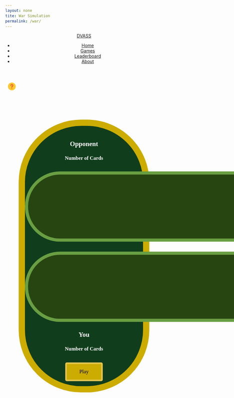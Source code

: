 ```yaml
---
layout: none
tite: War Simulation
permalink: /war/
---
```

<html>
<link rel="stylesheet" type="text/css" href="{{ site.baseurl }}/index.css">
<div>
    <header>
        <a href="{{ site.baseurl }}/index" class="logo">DVASS</a>
        <ul>
            <li><a href="{{ site.baseurl }}/index">Home</a></li>
            <li><a href="{{ site.baseurl }}/games">Games</a></li>
            <li><a href="{{ site.baseurl }}/leaderboard">Leaderboard</a></li>
            <li><a href="{{ site.baseurl }}/about">About</a></li>
        </ul>
    </header>
</div>
<body style="height:900px;">
    <button class="question_btn" data-modal-target="#modal"><img src="https://github.com/SRIHITAKOTT1213/DVASS/blob/master/images/question.png?raw=true" width="30" height="30"></button>
        <div class="modal" id="modal">
            <div class="modal-header">
                <div class="title">War Instructions</div>
                <button data-close-button class="close-button">&times;</button>
            </div>
            <div class="modal-body">
                <ol>
                    <li><b>Objective:</b> The objective of war is to win all the cards in the deck. </li>
                    <li><b>How to play:</b> Each round, hit the "Draw" button so both you and your opponent reveal the top card from your respective decks simultaneously. The player with the higher-ranking card wins the round and collects both cards, adding them to a win pile. This win pile will be shuffled and recycled into your card deck once that deck runs out. </li>
                    <li><b>WAR:</b> When players place down two cards of the same value, a war happens! Both players place down an additional 2 cards. The last card placed down is compared between the two players, and the player with the higher-ranking card wins all the cards on the table, including those from the war. If there is another war, the process of war is repeated until a winner is determined. </li>
                    <li><b>Card Values:</b> Ace is worth 1, numbered cards (2-10) are worth their face value, face card J is worth 11, face card Q is worth 12, and face card K is worth 13. </li>
                </ol>
            </div>
        </div>
        <div id="overlay"></div>
    <div class="big_ol_cont">
        <br>
        <div style="text-align:center;justify-content:center">
            <h2>Opponent</h2>
            <h3>Number of Cards</h3>
            <div id="opp_num"></div>
            <br>
            <table id="opp_card_table" class="card_table_d">
                <tr id="opp_cards">
                </tr>
            </table>
            <br>
            <br>
            <table id="opp_card_table" class="card_table_p">
                <tr id="you_cards">
                </tr>
            </table>
            <h2>You</h2>
            <h3>Number of Cards</h3>
            <div id="player_num"></div>
        </div>
        <div id="buttons" style="margin:auto;text-align:center;justify-content:center">
            <br>
            <img src="{{ site.baseurl }}/images/blackjack/facedown_card.png" id="face_down" style="display:none; cursor: pointer;" onclick="buttonDraw()"> 
            <button id="play_button" class="select_button" style="display:block" onclick="gameStart()">Play</button>
            <button id="finish_game" class="select_button" style="display:none" onclick="record()">Finish and Submit Score</button>
            <div id="win_text"></div>
            <input id="username_input" class="db_input" type="text" style="display:none">
            <button id="submit_button" class="select_button" style="display:none" onclick="submitInfo()">Submit</button>
        </div>
        <br>
        <div>
    </div>
</body>
</html>

<style>
    .big_ol_cont {
        justify-content:center;
        width: 75%;
        transform:translateY(10%);
        margin:auto;
        border:20px solid;
        border-color:#ccac00;
        border-radius:200px;
        background-color: #103d1c;
        color:white;
        font-family:serif;
    }

    .card_table_d {
        width: 1000px;
        height: 225px;
        border: 10px solid;
        border-radius: 150px;
        border-color: #699e42;
        background-color: #274510;
        padding:20px;
        justify-content:center;
        text-align:center;
        font-size:16px;
    }

    .card_table_p {
        width: 1000px;
        height: 225px;
        border: 10px solid;
        border-radius: 150px;
        border-color: #699e42;
        background-color: #274510;
        padding:20px;
        justify-content:center;
        text-align:center;
        font-size:16px;
    }

    .select_table {
        margin:auto;
        text-align:center;
        justify-content:center;
        padding:5px;
        font-family:serif;
    }

    .db_input {
        justify-content:center;
        margin:auto;
        border: 5px solid;
        border-radius: 10px;
        background-color:white;
    }

    .select_button {
        margin:auto;
        text-align:center;
        justify-content:center;
        border: 5px solid;
        border-radius:5px;
        border-color:#E2C550;
        width:120px;
        height:60px;
        background-color:#ccac00;
        font-size:17px;
        font-family:serif;
    }

    .modal {
        position: fixed;
        top: 50%;
        left: 50%;
        transform: translate(-50%, -50%) scale(0);
        transition: 200ms ease-in-out;
        border: 1px solid black;
        border-radius: 10px;
        z-index: 10;
        background-color: white;
        width: 500px;
        max-width: 80%;
    }

    .modal.active {
        transform: translate(-50%, -50%) scale(1);
    }

    .modal-header {
        padding: 10px 15px;
        display: flex;
        justify-content: space-between;
        align-items: center;
        border-bottom: 1px solid black;
    }

    ..modal-header .title {
        font-size: 1.25rem;
        font-weight: bold;
        color: black;
        text-align: center;
    }

    .modal-header .close-button {
        cursor: pointer;
        border: none;
        outline: none;
        background: none;
        font-size: 1.25rem;
        font-weight: bold;
    }

    .modal-body {
        padding: 10px 15px;
    }

    #overlay {
        position: fixed;
        opacity: 0;
        top: 0;
        left: 0;
        right: 0;
        bottom: 0;
        background-color: rgba(0, 0, 0, ,5);
        transition: 200ms ease-in-out;
        pointer-events: none;
    }

    #overlay.active {
        pointer-events: all;
        opacity: 1;
    }

    #face_down {
        position: relative;
        width: 100;
        height: 150;
        margin: auto;
    }

    table { margin: auto }

    .question_btn {
        background: none;
        border: none;
    }
</style>

<script>
    const oppRow = document.getElementById("opp_cards");
    const playerRow = document.getElementById("you_cards");

    const faceDownCard = document.getElementById("face_down");

    const playButton = document.getElementById("play_button");
    const finishButton = document.getElementById("finish_game");
    const usernameInput = document.getElementById("username_input");
    const playerNum = document.getElementById("player_num");
    const oppNum = document.getElementById("opp_num");
    const submitButton = document.getElementById("submit_button");
    const winText = document.getElementById("win_text");

    const warRead = "https://dvasscasino.duckdns.org/api/war/";
    const warCreate = "https://dvasscasino.duckdns.org/api/war/create";
    const warUpdate = "https://dvasscasino.duckdns.org/api/war/update";
    const readOptions = {method: 'GET', mode: 'cors', cache: 'default', credentials: 'omit', headers: {'Content-Type': 'application/json'}};

    // card class
    class Card {
        constructor(suit, val) {
            this.suit = suit;
            this.value = val;
            if (val == 1) {
                this.kind = "Ace";
            } else if (val == 11) {
                this.kind = "Jack";
            } else if (val == 12) {
                this.kind = "Queen";
            } else if (val == 13) {
                this.kind = "King";
            } else {
                this.kind = String(val);
            }
        };
        cshow() {
            return this.kind + " of " + this.suit;
        };
    };

    // card test
    var tcard = new Card("Spades", 3);
    console.log(tcard.cshow());

    // deck class
    class Deck {
        constructor() {
            this.cards = [];
            this.build()
        }
        build() {
            const suits = ["Spades", "Hearts", "Diamonds", "Clubs"];
            for (let s in suits) {
                for (let v = 1; v < 14; v++) {
                    this.cards.push(new Card(suits[s], v));
                }
            }
        };
        shuffle() {
            for (var i = this.cards.length - 1; i > 0; i--) {
                var j = Math.floor(Math.random() * (i + 1));
                var temp = this.cards[i];
                this.cards[i] = this.cards[j];
                this.cards[j] = temp;
            }
        }
        draw() {
            return this.cards.pop();
        }
    };

    var playerHand = [];         
    var oppHand = [];
    var playerWinPile = [];
    var oppWinPile = [];
    var currentStreak = 0;
    var deck = "placeholder";
    var onTable = [];
    var drawing = false;
    var drawn = 0;

    function listShuffle(pile) {
        for (var i = pile.length - 1; i > 0; i--) {
            var j = Math.floor(Math.random() * (i + 1));
            var temp = pile[i];
            pile[i] = pile[j];
            pile[j] = temp;
        };
        return pile;
    };

    function gameStart() {
        // show draw card and hide play button
        faceDownCard.style.display = "block";
        playButton.style.display = "none";
        finishButton.style["display"] = "none";
        oppRow.innerHTML = "";
        playerRow.innerHTML = "";

        // reset decks and piles
        playerHand = [];
        oppHand = [];
        playerWinPile = [];
        oppWinPile = [];
        onTable = [];

        // create and shuffle new deck
        deck = new Deck();
        deck.shuffle();

        // deal card to you and opp
        for (let i = 0; i < 25; i++) {
            playerHand.push(deck.draw());
            oppHand.push(deck.draw());
        }
        
        playerNum.innerHTML = String(playerHand.length);
        oppNum.innerHTML = String(oppHand.length);
    }

    function updateCounts() {
        playerNum.innerHTML = String(playerHand.length + playerWinPile.length);
        oppNum.innerHTML = String(oppHand.length + oppWinPile.length);
    }

    function checkDecks() {
        if (playerHand.length == 0) {
            if (playerWinPile.length == 0) {
                lose();
                return true;
            }
            playerHand = listShuffle(playerWinPile);
            playerWinPile = [];
        };
        if (oppHand.length == 0) {
            if (oppWinPile.length == 0) {
                win();
                return true;
            }
            oppHand = listShuffle(oppWinPile);
            oppWinPile = [];
        };
        updateCounts();
        return false
    }

    function giveCard(card, row) {
        const newCard = document.createElement("td");
        const newCardImage = document.createElement("img");
        if (card != "facedown") {
            newCardImage.src = "{{ site.baseurl }}/images/blackjack/" + card.kind + card.suit + ".png";
        } else {
            newCardImage.src = "{{ site.baseurl }}/images/blackjack/facedown_card.png";
        }
            newCardImage.width = "100";
            newCardImage.height = "150"; 
            newCard.appendChild(newCardImage);
            row.appendChild(newCard); //playerRow or oppRow
    }

    function buttonDraw() {
        // clear the card table first
        playerRow.innerHTML = "";
        oppRow.innerHTML = "";

        // each player drawing cards
        if (checkDecks()) {return};
        var playerSel = playerHand.pop();
        giveCard(playerSel, playerRow);
        onTable.push(playerSel);
        var oppSel = oppHand.pop();
        giveCard(oppSel, oppRow);
        onTable.push(oppSel);

        //compare the cards
        if (playerSel.value > oppSel.value) {
            for (card of onTable) {
                playerWinPile.push(card);
            }
            onTable = [];
            updateCounts();
            winText.innerHTML = "Your card beats the opponent's, so you take both from the table.";
            checkDecks();
            return;
        } else if (oppSel.value > playerSel.value) {
            for (card of onTable) {
                oppWinPile.push(card);
            }
            onTable = [];
            updateCounts();
            winText.innerHTML = "The opponent's card beats yours, so you lose your card.";
            checkDecks();
            return;
        } else {
            winText.innerHTML = "WAR! Draw three face-down cards and battle with the fourth face-up.";
            drawing = true;
            updateCounts();
            faceDownCard.setAttribute("onclick", "war()");
            return;
        }
    }

    function war() {
        if (drawing) {
            //give three face-down cards
            if (checkDecks()) {return};
            onTable.push(playerHand.pop());
            giveCard("facedown", playerRow);
            onTable.push(oppHand.pop());
            giveCard("facedown", oppRow);
            drawn++;
            if (drawn >= 3) {
                drawing = false;
                drawn = 0;
            }
            updateCounts();
            return;
        } else {
            if (checkDecks()) {return};
            var playerSel = playerHand.pop();
            onTable.push(playerSel);
            giveCard(playerSel, playerRow);
            var oppSel = oppHand.pop();
            onTable.push(oppSel);
            giveCard(oppSel, oppRow);

            //compare the cards
            if (playerSel.value > oppSel.value) {
                faceDownCard.setAttribute("onclick", "buttonDraw()");
                for (card of onTable) {
                    playerWinPile.push(card);
                }
                onTable = [];
                updateCounts();
                winText.innerHTML = "Your card wins, so you take all of the cards on the table!";
                checkDecks();
                return;
            } else if (oppSel.value > playerSel.value) {
                faceDownCard.setAttribute("onclick", "buttonDraw()");
                for (card of onTable) {
                    oppWinPile.push(card);
                }
                onTable = [];
                updateCounts();
                winText.innerHTML = "The opponent's card beats yours, so the opponent takes the cards on the table.";
                checkDecks();
                return;
            } else {
                winText.innerHTML = "WAR CONTINUES! Draw three face-down cards and battle with the fourth face-up.";
                drawing = true;
                updateCounts();
                return;
            }
        }
    }

    function lose() {
        currentStreak = 0;
        faceDownCard.style["display"] = "none";
        playerNum.innerHTML = "0";
        oppNum.innerHTML = "50";
        winText.innerHTML = "Uh oh! You lost. Your streak has been reset to 0.";
        playButton.innerHTML = "Play Again";
        playButton.style["display"] = "block";
    }

    function win() {
        currentStreak++;
        faceDownCard.style["display"] = "none";
        playerNum.innerHTML = "50";
        oppNum.innerHTML = "0";
        winText.innerHTML = "Yay, you won! You can play again to continue your streak or finish to record your streak on the leaderboard.";
        playButton.innerHTML = "Play Again";
        playButton.style["display"] = "block";
        finishButton.style["display"] = "block";
    }

    var storedStreak = 0;

    function record() {
        finishButton.style["display"] = "none";
        usernameInput.style["display"] = "block";
        submitButton.style["display"] = "block";
        winText.innerHTML = "You finished with a streak of " + String(currentStreak) + "! Input a username to submit to the leaderboard.";
        storedStreak = currentStreak;
        currentStreak = 0;
    }

    function submitInfo() {
        var unInput = usernameInput.value;
        if (unInput.length > 20) {
            winText.innerHTML = "That username is too long! Please keep your username within 20 characters.";
            return;
        };
        usernameInput.style = "display:none";
        submitButton.style = "display:none";
        var scoreInput = storedStreak;
        var place = 1;
        console.log(unInput, scoreInput);
        fetch(warRead, readOptions)
            // new fetch to update
            .then(response => {
            // response error handler
            if (response.status !== 200) {
                var errorMsg = 'Database response error: ' + response.status;
                console.log(errorMsg);
                winText.innerHTML = String(errorMsg);
                return;
            }
            response.json().then(data => {
                var testCopy = [...data];
                var testEnd = testCopy.length;
                for (var i = 0; i < testEnd; i++) {
                    var user = testCopy[i];
                    //determining place on the leaderboard based on new score
                    if (user['streak'] >= scoreInput) {
                        place++;
                    };
                    if ((user['username'] == unInput) && (user['streak'] < scoreInput)) {
                        // if the user achieved a new record, the user with that username is updated
                        console.log("User found: " + user['username']);
                        var body = {
                            'id':user['id'],
                            'username':user['username'],
                            'streak':scoreInput
                        };
                        var putOptions = {method: 'PUT', body: JSON.stringify(body), headers: {'Content-Type':'application/json', 'Authorization': 'Bearer my-token'}};
                        console.log(body);
                        fetch(warkUpdate, putOptions)
                            .then(response => {
                                if (response.status !== 200) {
                                    var errorMsg = 'Database response error: ' + response.status;
                                    console.log(errorMsg);
                                    winText.innerHTML = String(errorMsg);
                                }
                                response.json().then(data => {
                                    console.log(data);
                                    winText.innerHTML = "Congratulations! You've submitted a new record to the leaderboard. You're now #" + String(place) + " on the leaderboard!";
                                });
                            })
                        return;
                        break;
                    } else if (user['username'] == unInput) {
                        console.log("User found: " + user['username']);
                        winText.innerHTML = 'The user "' + user['username'] + '" already has a longer streak!';
                        return;
                        break;
                    } else if (i == (testEnd - 1)) {
                        // if the user is submitting for the first time
                        var body = {
                            'username':unInput,
                            'streak':scoreInput
                        };
                        var postOptions = {method: 'POST', body: JSON.stringify(body), headers: {'Content-Type':'application/json', 'Authorization': 'Bearer my-token'}};
                        console.log(body);
                        fetch(warCreate, postOptions)
                            .then(response => {
                                if (response.status !== 200) {
                                    var errorMsg = 'Database response error: ' + response.status;
                                    console.log(errorMsg);
                                    winText.innerHTML = String(errorMsg);
                                }
                                response.json().then(data => {
                                    console.log(data);
                                    winText.innerHTML = "Congratulations! You've submitted a new record to the leaderboard. You're now #" + String(place) + " on the leaderboard!";
                                })
                            })
                        return;
                        break;
                    }
                };
                return;
            })
        })
    }

    const openModalButtons = document.querySelectorAll('[data-modal-target]')
    const closeModalButtons = document.querySelectorAll('[data-close-button]')
    const overlay = document.getElementById('overlay')

    openModalButtons.forEach(button => {
        button.addEventListener('click', () => {
            const modal = document.querySelector(button.dataset.modalTarget)
            openModal(modal)
        })
    })

    overlay.addEventListener('click', () => {
        const modals = document.querySelectorAll('.modal.active')
        modals.forEach(modal => {
            closeModal(modal)
        })
    })

    closeModalButtons.forEach(button => {
        button.addEventListener('click', () => {
            const modal = button.closest('.modal')
            closeModal(modal)
        })
    })

    function openModal(modal) {
        if (modal == null) return
        modal.classList.add('active')
        overlay.classList.add('active')
    }

    function closeModal(modal) {
        if (modal == null) return
        modal.classList.remove('active')
        overlay.classList.remove('active')
    }
</script>